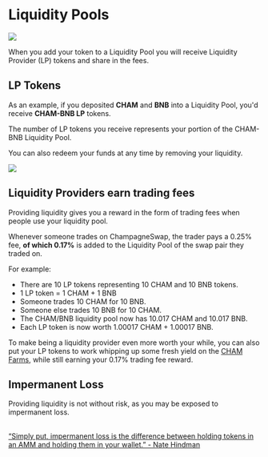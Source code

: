 # Liquidity Pools

![](<../../.gitbook/assets/docs masthead (4).png>)

When you add your token to a Liquidity Pool you will receive Liquidity Provider (LP) tokens and share in the fees.

## LP Tokens

As an example, if you deposited **CHAM** and **BNB** into a Liquidity Pool, you'd receive **CHAM-BNB LP** tokens.

The number of LP tokens you receive represents your portion of the CHAM-BNB Liquidity Pool.&#x20;

You can also redeem your funds at any time by removing your liquidity.

![](<../../.gitbook/assets/Screenshot 2021-04-19 at 6.27.22 PM.png>)

## Liquidity Providers earn trading fees

Providing liquidity gives you a reward in the form of trading fees when people use your liquidity pool.&#x20;

Whenever someone trades on ChampagneSwap, the trader pays a 0.25% fee, **of which 0.17%** is added to the Liquidity Pool of the swap pair they traded on.

For example:

* There are 10 LP tokens representing 10 CHAM and 10 BNB tokens.
* 1 LP token = 1 CHAM + 1 BNB
* Someone trades 10 CHAM for 10 BNB.
* Someone else trades 10 BNB for 10 CHAM.
* The CHAM/BNB liquidity pool now has 10.017 CHAM and 10.017 BNB.
* Each LP token is now worth 1.00017 CHAM + 1.00017 BNB.

To make being a liquidity provider even more worth your while, you can also put your LP tokens to work whipping up some fresh yield on the [CHAM Farms](https://panchamswap.finance/farms), while still earning your 0.17% trading fee reward.

## Impermanent Loss

Providing liquidity is not without risk, as you may be exposed to impermanent loss.

\
[“Simply put, impermanent loss is the difference between holding tokens in an AMM and holding them in your wallet.” - Nate Hindman](https://blog.bancor.network/beginners-guide-to-getting-rekt-by-impermanent-loss-7c9510cb2f22)
